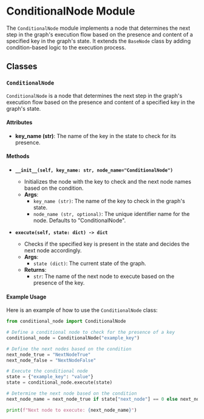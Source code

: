 # ConditionalNode Module

The `ConditionalNode` module implements a node that determines the next step in the graph's execution flow based on the presence and content of a specified key in the graph's state. It extends the `BaseNode` class by adding condition-based logic to the execution process.

## Classes

### `ConditionalNode`

`ConditionalNode` is a node that determines the next step in the graph's execution flow based on the presence and content of a specified key in the graph's state.

#### Attributes

- **key_name (str)**: The name of the key in the state to check for its presence.

#### Methods

- **`__init__(self, key_name: str, node_name="ConditionalNode")`**
  - Initializes the node with the key to check and the next node names based on the condition.
  - **Args**:
    - `key_name (str)`: The name of the key to check in the graph's state.
    - `node_name (str, optional)`: The unique identifier name for the node. Defaults to "ConditionalNode".

- **`execute(self, state: dict) -> dict`**
  - Checks if the specified key is present in the state and decides the next node accordingly.
  - **Args**:
    - `state (dict)`: The current state of the graph.
  - **Returns**:
    - `str`: The name of the next node to execute based on the presence of the key.

#### Example Usage

Here is an example of how to use the `ConditionalNode` class:

```python
from conditional_node import ConditionalNode

# Define a conditional node to check for the presence of a key
conditional_node = ConditionalNode("example_key")

# Define the next nodes based on the condition
next_node_true = "NextNodeTrue"
next_node_false = "NextNodeFalse"

# Execute the conditional node
state = {"example_key": "value"}
state = conditional_node.execute(state)

# Determine the next node based on the condition
next_node_name = next_node_true if state["next_node"] == 0 else next_node_false

print(f"Next node to execute: {next_node_name}")
